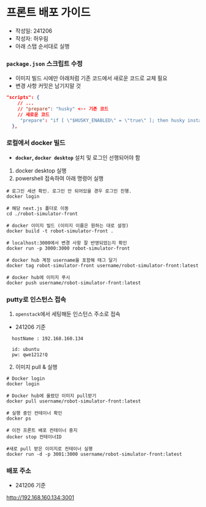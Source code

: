 # 프론트 배포 가이드

- 작성일: 241206
- 작성자: 허우림
- 아래 스탭 순서대로 실행

### `package.json` 스크립트 수정

- 이미지 빌드 시에만 아래처럼 기존 코드에서 새로운 코드로 교체 필요
- 변경 사항 커밋은 남기지말 것

```json
"scripts": {
    // ...
    // "prepare": "husky" <-- 기존 코드
    // 새로운 코드
     "prepare": "if [ \"$HUSKY_ENABLED\" = \"true\" ]; then husky install; fi"
  },
```

### 로컬에서 docker 빌드

- **`docker`, `docker desktop`** 설치 및 로그인 선행되어야 함

1. docker desktop 실행
2. powershell 접속하여 아래 명령어 실행

```shell
# 로그인 세션 확인. 로그인 안 되어있을 경우 로그인 진행.
docker login

# 해당 next.js 폴더로 이동
cd ./robot-simulator-front

# docker 이미지 빌드 (이미지 이름은 원하는 대로 설정)
docker build -t robot-simulator-front .

# localhost:3000에서 변경 사항 잘 반영되었는지 확인
docker run -p 3000:3000 robot-simulator-front

# docker hub 계정 username을 포함해 태그 달기
docker tag robot-simulator-front username/robot-simulator-front:latest

# docker hub에 이미지 푸시
docker push username/robot-simulator-front:latest
```

### putty로 인스턴스 접속

1.  `openstack`에서 세팅해둔 인스턴스 주소로 접속

- 241206 기준

```shell
  hostName : 192.168.160.134

  id: ubuntu
  pw: qwe1212!Q
```

2. 이미지 pull & 실행

```shell
# Docker login
docker login

# Docker hub에 올렸던 이미지 pull받기
docker pull username/robot-simulator-front:latest

# 실행 중인 컨테이너 확인
docker ps

# 이전 프론트 배포 컨테이너 중지
docker stop 컨테이너ID

#새로 pull 받은 이미지로 컨테이너 실행
docker run -d -p 3001:3000 username/robot-simulator-front:latest
```

### 배포 주소

- 241206 기준

http://192.168.160.134:3001

